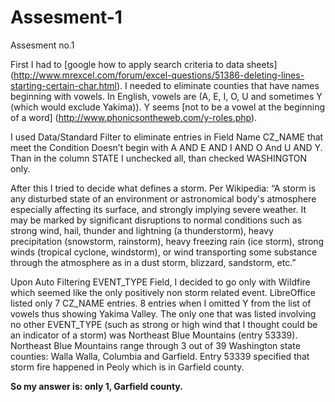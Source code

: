 # Assesment-1
Assesment no.1

First I had to [google how to apply search criteria to data sheets] (http://www.mrexcel.com/forum/excel-questions/51386-deleting-lines-starting-certain-char.html).
I needed to eliminate counties that have names beginning with vowels. In English, vowels are  (A, E, I, O, U and sometimes Y (which would exclude Yakima)). Y seems [not to be a vowel at the beginning of a word] (http://www.phonicsontheweb.com/y-roles.php).

I used Data/Standard Filter to eliminate entries in Field Name CZ_NAME that meet the Condition Doesn’t begin with A AND E AND I AND O And U AND Y. Than in the column STATE I unchecked all, than checked WASHINGTON only.

After this I tried to decide what defines a storm. Per Wikipedia: “A storm is any disturbed state of an environment or astronomical body's atmosphere especially affecting its surface, and strongly implying severe weather. It may be marked by significant disruptions to normal conditions such as strong wind, hail, thunder and lightning (a thunderstorm), heavy precipitation (snowstorm, rainstorm), heavy freezing rain (ice storm), strong winds (tropical cyclone, windstorm), or wind transporting some substance through the atmosphere as in a dust storm, blizzard, sandstorm, etc.”

Upon Auto Filtering EVENT_TYPE Field, I decided to go only with Wildfire which seemed like the only positively non storm related event. LibreOffice listed only 7 CZ_NAME entries. 8 entries when I omitted Y from the list of vowels thus showing Yakima Valley. The only one that was listed involving no other EVENT_TYPE (such as strong or high wind that I thought could be an indicator of a storm) was Northeast Blue Mountains (entry 53339). Northeast Blue Mountains range through 3 out of 39 Washington state counties: Walla Walla, Columbia and Garfield. Entry 53339 specified that storm fire happened in Peoly which is in Garfield county.

__So my answer is: only 1, Garfield county.__

